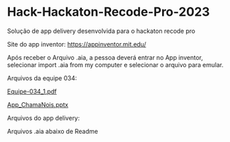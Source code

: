 # Hack-Hackaton-Recode-Pro-2023
Solução de app delivery desenvolvida para o hackaton recode pro

Site do app inventor:
https://appinventor.mit.edu/

Após receber o Arquivo .aia, a pessoa deverá entrar no App inventor, selecionar import .aia from my computer e selecionar o arquivo para emular.

Arquivos da equipe 034:

[Equipe-034_1.pdf](https://github.com/Fbgg2k/Hack-Rackaton-Recode-Pro-2023/files/11310415/Equipe-034_1.pdf)

[App_ChamaNois.pptx](https://github.com/Fbgg2k/Hack-Rackaton-Recode-Pro-2023/files/11310427/App_ChamaNois.pptx)


Arquivos do app delivery:

Arquivos .aia abaixo de Readme

